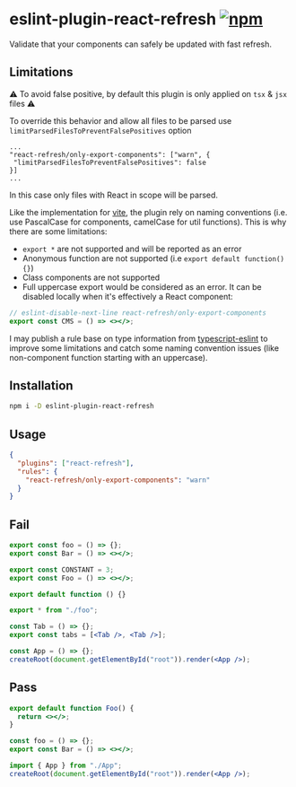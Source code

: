 # eslint-plugin-react-refresh [![npm](https://img.shields.io/npm/v/eslint-plugin-react-refresh)](https://www.npmjs.com/package/eslint-plugin-react-refresh)

Validate that your components can safely be updated with fast refresh.

## Limitations

⚠️ To avoid false positive, by default this plugin is only applied on `tsx` & `jsx` files ⚠️

To override this behavior and allow all files to be parsed use  `limitParsedFilesToPreventFalsePositives` option

```
...
"react-refresh/only-export-components": ["warn", {
 "limitParsedFilesToPreventFalsePositives": false
}]
...
```
In this case only files with React in scope will be parsed.

Like the implementation for [vite](https://github.com/vitejs/vite/blob/e6495f0a52c9bd2cae166934dc965f8955ce035d/packages/plugin-react/src/fast-refresh.ts#L108), the plugin rely on naming conventions (i.e. use PascalCase for components, camelCase for util functions). This is why there are some limitations:

- `export *` are not supported and will be reported as an error
- Anonymous function are not supported (i.e `export default function() {}`)
- Class components are not supported
- Full uppercase export would be considered as an error. It can be disabled locally when it's effectively a React component:

```jsx
// eslint-disable-next-line react-refresh/only-export-components
export const CMS = () => <></>;
```

I may publish a rule base on type information from [typescript-eslint](https://github.com/typescript-eslint/typescript-eslint) to improve some limitations and catch some naming convention issues (like non-component function starting with an uppercase).

## Installation

```sh
npm i -D eslint-plugin-react-refresh
```

## Usage

```json
{
  "plugins": ["react-refresh"],
  "rules": {
    "react-refresh/only-export-components": "warn"
  }
}
```

## Fail

```jsx
export const foo = () => {};
export const Bar = () => <></>;
```

```jsx
export const CONSTANT = 3;
export const Foo = () => <></>;
```

```jsx
export default function () {}
```

```jsx
export * from "./foo";
```

```jsx
const Tab = () => {};
export const tabs = [<Tab />, <Tab />];
```

```jsx
const App = () => {};
createRoot(document.getElementById("root")).render(<App />);
```

## Pass

```jsx
export default function Foo() {
  return <></>;
}
```

```jsx
const foo = () => {};
export const Bar = () => <></>;
```

```jsx
import { App } from "./App";
createRoot(document.getElementById("root")).render(<App />);
```
